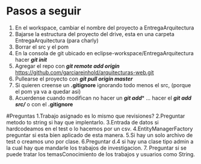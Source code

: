 # Pasos a seguir

1. En el workspace, cambiar el nombre del proyecto a EntregaArquitectura
2. Bajarse la estructura del proyecto del drive, esta en una carpeta EntregaArquitectura (para charly)
3. Borrar el src y el pom
4. En la consola de git ubicado en eclipse-workspace/EntregaArquitectura hacer ***git init***
5. Agregar el repo con ***git remote add origin*** https://github.com/garciareinhold/arquitecturas-web.git
6. Pullearse el proyecto con ***git pull origin master***
7. Si quieren creense un **.gitignore** ignorando todo menos el src, (porque el pom ya va a quedar asi)
8. Acuerdense cuando modifican no hacer un ***git add**** ... hacer el ***git add src/*** o con el **.gitignore**

#Preguntas 
1.Trabajo asignado es lo mismo que revisiones?
2.Preguntar metodo to string si hay que implentarlo.
3.Entrada de datos si hardcodeamos en el test o lo hacemos por un csv.
4.EntityManagerFactory preguntar si esta bien aplicado de esta manera.
5.Si hay un solo archivo de test o creamos uno por clase.
6.Preguntar d.4 si hay una clase tipo admin a la cual hay que mandarle los trabajos de investigacion.
7. Preguntar si se puede tratar los temasConocimiento de los trabajos y usuarios como String.